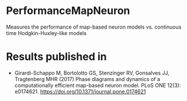 # PerformanceMapNeuron

Measures the performance of map-based neuron models vs. continuous time Hodgkin-Huxley-like models

# Results published in

* Girardi-Schappo M, Bortolotto GS, Stenzinger RV, Gonsalves JJ, Tragtenberg MHR (2017) Phase diagrams and dynamics of a computationally efficient map-based neuron model. PLoS ONE 12(3): e0174621. https://doi.org/10.1371/journal.pone.0174621
